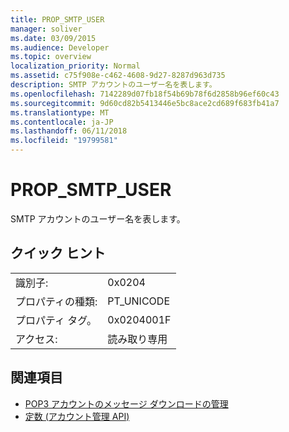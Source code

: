 ```yaml
---
title: PROP_SMTP_USER
manager: soliver
ms.date: 03/09/2015
ms.audience: Developer
ms.topic: overview
localization_priority: Normal
ms.assetid: c75f908e-c462-4608-9d27-8287d963d735
description: SMTP アカウントのユーザー名を表します。
ms.openlocfilehash: 7142289d07fb18f54b69b78f6d2858b96ef60c43
ms.sourcegitcommit: 9d60cd82b5413446e5bc8ace2cd689f683fb41a7
ms.translationtype: MT
ms.contentlocale: ja-JP
ms.lasthandoff: 06/11/2018
ms.locfileid: "19799581"
---
```

# <a name="propsmtpuser"></a>PROP_SMTP_USER

SMTP アカウントのユーザー名を表します。
  
## <a name="quick-info"></a>クイック ヒント

|||
|:-----|:-----|
|識別子:  <br/> |0x0204  <br/> |
|プロパティの種類:  <br/> |PT_UNICODE  <br/> |
|プロパティ タグ。  <br/> |0x0204001F  <br/> |
|アクセス:  <br/> |読み取り専用  <br/> |
   
## <a name="see-also"></a>関連項目

- [POP3 アカウントのメッセージ ダウンロードの管理](managing-message-downloads-for-pop3-accounts.md)
- [定数 (アカウント管理 API)](constants-account-management-api.md)

